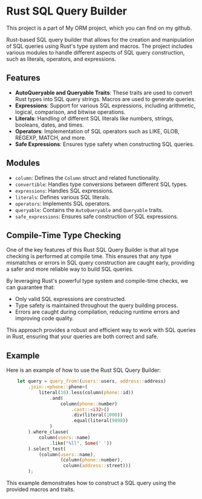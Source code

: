 # Rust SQL Query Builder

This project is a part of My ORM project, which you can find on my github.

Rust-based SQL query builder that allows for the creation and manipulation of SQL queries using Rust's type system and macros. The project includes various modules to handle different aspects of SQL query construction, such as literals, operators, and expressions.

## Features

- **AutoQueryable and Queryable Traits**: These traits are used to convert Rust types into SQL query strings. Macros are used to generate queries.
- **Expressions**: Support for various SQL expressions, including arithmetic, logical, comparison, and bitwise operations.
- **Literals**: Handling of different SQL literals like numbers, strings, booleans, dates, and times.
- **Operators**: Implementation of SQL operators such as LIKE, GLOB, REGEXP, MATCH, and more.
- **Safe Expressions**: Ensures type safety when constructing SQL queries.

## Modules

- `column`: Defines the `Column` struct and related functionality.
- `convertible`: Handles type conversions between different SQL types.
- `expressions`: Handles SQL expressions.
- `literals`: Defines various SQL literals.
- `operators`: Implements SQL operators.
- `queryable`: Contains the `AutoQueryable` and `Queryable` traits.
- `safe_expressions`: Ensures safe construction of SQL expressions.

## Compile-Time Type Checking
One of the key features of this Rust SQL Query Builder is that all type checking is performed at compile time. This ensures that any type mismatches or errors in SQL query construction are caught early, providing a safer and more reliable way to build SQL queries.

By leveraging Rust's powerful type system and compile-time checks, we can guarantee that:
- Only valid SQL expressions are constructed.
- Type safety is maintained throughout the query building process.
- Errors are caught during compilation, reducing runtime errors and improving code quality.

This approach provides a robust and efficient way to work with SQL queries in Rust, ensuring that your queries are both correct and safe.

## Example

Here is an example of how to use the Rust SQL Query Builder:

```rust
    let query = query_from!(users::users, address::address)
        .join::<phone::phone>(
            literal(10).less(column(phone::id))
                .and(
                    column(phone::number)
                        .cast::<i32>()
                        .div(literal(1000))
                        .equal(literal(9898))
                )
        ).where_clause(
            column(users::name)
                .like("%ll", Some(' '))
        ).select_test(
            (column(users::name),
                    (column(phone::number),
                     column(address::street)))
        );
```

This example demonstrates how to construct a SQL query using the provided macros and traits.
